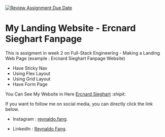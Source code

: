 [![Review Assignment Due Date](https://classroom.github.com/assets/deadline-readme-button-24ddc0f5d75046c5622901739e7c5dd533143b0c8e959d652212380cedb1ea36.svg)](https://classroom.github.com/a/6H2sAzcR)

# My Landing Website - Ercnard Sieghart Fanpage

This is assigment in week 2 on Full-Stack Engineering - Making a Landing Web Page (example : Ercnard Sieghart Fanpage Website)

<ul>
  <li>Have Sticky Nav</li>
  <li>Using Flex Layout</li>
  <li>Using Grid Layout</li>
  <li>Have Form Page</li>
</ul>

You Can See My Website in Here [Ercnard Sieghart](https://sieghart-grandchase.netlify.app/) :shipit:


If you want to follow me on social media, you can directly click the link below.

- Instagram : <a href="https://www.instagram.com/reynaldo.fang/" target="_blank">reynaldo.fang</a>.

- LinkedIn : <a href="https://www.linkedin.com/in/reynaldo-fang/" target="_blank">Reynaldo Fang</a>.
